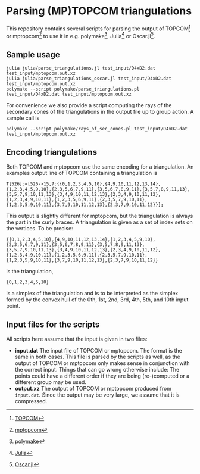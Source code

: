# Parsing (MP)TOPCOM triangulations

This repository contains several scripts for parsing the output of TOPCOM[^1] or
mptopcom[^2] to use it in e.g. polymake[^3], Julia[^4] or Oscar.jl[^5].

## Sample usage
```
julia julia/parse_triangulations.jl test_input/D4xD2.dat test_input/mptopcom.out.xz
julia julia/parse_triangulations_oscar.jl test_input/D4xD2.dat test_input/mptopcom.out.xz
polymake --script polymake/parse_triangulations.pl test_input/D4xD2.dat test_input/mptopcom.out.xz
```
For convenience we also provide a script computing the rays of the secondary
cones of the triangulations in the output file up to group action. A sample
call is
```
polymake --script polymake/rays_of_sec_cones.pl test_input/D4xD2.dat test_input/mptopcom.out.xz
```

## Encoding triangulations
Both TOPCOM and mptopcom use the same encoding for a triangulation. An examples
output line of TOPCOM containing a triangulation is
```
T[526]:=[526->15,7:{{0,1,2,3,4,5,10},{4,9,10,11,12,13,14},{1,2,3,4,5,9,10},{2,3,5,6,7,9,11},{3,5,6,7,8,9,11},{3,5,7,8,9,11,13},{3,5,7,9,10,11,13},{3,4,9,10,11,12,13},{2,3,4,9,10,11,12},{1,2,3,4,9,10,11},{1,2,3,5,6,9,11},{2,3,5,7,9,10,11},{1,2,3,5,9,10,11},{3,7,9,10,11,12,13},{2,3,7,9,10,11,12}}];
```
This output is slightly different for mptopcom, but the triangulation is always
the part in the curly braces. A triangulation is given as a set of index sets
on the vertices. To be precise:
```
{{0,1,2,3,4,5,10},{4,9,10,11,12,13,14},{1,2,3,4,5,9,10},{2,3,5,6,7,9,11},{3,5,6,7,8,9,11},{3,5,7,8,9,11,13},{3,5,7,9,10,11,13},{3,4,9,10,11,12,13},{2,3,4,9,10,11,12},{1,2,3,4,9,10,11},{1,2,3,5,6,9,11},{2,3,5,7,9,10,11},{1,2,3,5,9,10,11},{3,7,9,10,11,12,13},{2,3,7,9,10,11,12}}
```
is the triangulation,
```
{0,1,2,3,4,5,10}
```
is a simplex of the triangulation and is to be interpreted as the simplex
formed by the convex hull of the 0th, 1st, 2nd, 3rd, 4th, 5th, and 10th input
point.

## Input files for the scripts
All scripts here assume that the input is given in two files:
* **input.dat** The input file of TOPCOM or mptopcom. The format is the same in
  both cases. This file is parsed by the scripts as well, as the output of
  TOPCOM or mptopcom only makes sense in conjunction with the correct input.
  Things that can go wrong otherwise include: The points could have a different
  order if they are being (re-)computed or a different group may be used.
* **output.xz** The output of TOPCOM or mptopcom produced from `input.dat`.
  Since the output may be very large, we assume that it is compressed.

[^1]: [TOPCOM](https://www.wm.uni-bayreuth.de/de/team/rambau_joerg/TOPCOM/index.html)
[^2]: [mptopcom](https://polymake.org/mptopcom)
[^3]: [polymake](https://polymake.org)
[^4]: [Julia](https://julialang.org/)
[^5]: [Oscar.jl](https://github.com/oscar-system/Oscar.jl)
